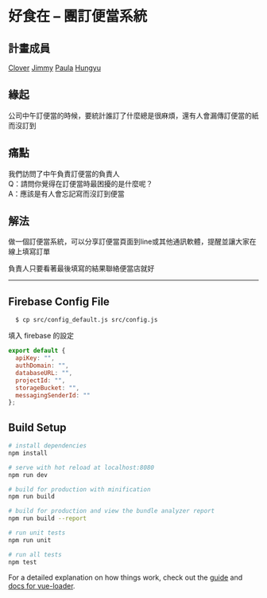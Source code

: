 # 好食在 – 團訂便當系統

## 計畫成員
[Clover](https://github.com/raindot) 
[Jimmy](https://github.com/yingming25) 
[Paula](https://github.com/jade2018) 
[Hungyu](https://github.com/HungYu-Chen)

## 緣起
公司中午訂便當的時候，要統計誰訂了什麼總是很麻煩，還有人會漏傳訂便當的紙而沒訂到

## 痛點
我們訪問了中午負責訂便當的負責人<br>
Q：請問你覺得在訂便當時最困擾的是什麼呢？<br>
A：應該是有人會忘記寫而沒訂到便當

## 解法
做一個訂便當系統，可以分享訂便當頁面到line或其他通訊軟體，提醒並讓大家在線上填寫訂單

負責人只要看著最後填寫的結果聯絡便當店就好

---

## Firebase Config File

```
  $ cp src/config_default.js src/config.js
```

填入 firebase 的設定

```javascript
export default {
  apiKey: "",
  authDomain: "",
  databaseURL: "",
  projectId: "",
  storageBucket: "",
  messagingSenderId: ""
};

```

## Build Setup

``` bash
# install dependencies
npm install

# serve with hot reload at localhost:8080
npm run dev

# build for production with minification
npm run build

# build for production and view the bundle analyzer report
npm run build --report

# run unit tests
npm run unit

# run all tests
npm test
```

For a detailed explanation on how things work, check out the [guide](http://vuejs-templates.github.io/webpack/) and [docs for vue-loader](http://vuejs.github.io/vue-loader).
